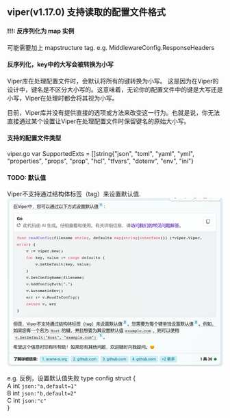 ## viper(v1.17.0) 支持读取的配置文件格式

#### !!!: 反序列化为 map 实例
可能需要加上 mapstructure tag.
e.g. MiddlewareConfig.ResponseHeaders

#### 反序列化，key中的大写会被转换为小写
Viper库在处理配置文件时，会默认将所有的键转换为小写。
这是因为在Viper的设计中，键名是不区分大小写的。这意味着，无论你的配置文件中的键是大写还是小写，Viper在处理时都会将其视为小写。

目前，Viper库并没有提供直接的选项或方法来改变这一行为。也就是说，你无法直接通过某个设置让Viper在处理配置文件时保留键名的原始大小写。

#### 支持的配置文件类型 
viper.go
var SupportedExts = []string{"json", "toml", "yaml", "yml", "properties", "props", "prop", "hcl", "tfvars", "dotenv", "env", "ini"}

#### TODO: 默认值
Viper不支持通过结构体标签（tag）来设置默认值.  
![_img.png](_img.png)  

e.g. 反例，设置默认值失败
type config struct {  
    A int `json:"a,default=1"`  
    B int `json:"b,default=2"`  
    C int `json:"c"`  
}
